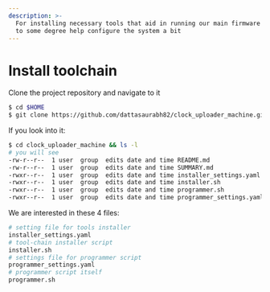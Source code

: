 ```yaml
---
description: >-
  For installing necessary tools that aid in running our main firmware and also
  to some degree help configure the system a bit
---
```


# Install toolchain

Clone the project repository and navigate to it

```bash
$ cd $HOME
$ git clone https://github.com/dattasaurabh82/clock_uploader_machine.git
```

If you look into it:

```bash
$ cd clock_uploader_machine && ls -l
# you will see 
-rw-r--r--  1 user  group  edits date and time README.md
-rw-r--r--  1 user  group  edits date and time SUMMARY.md
-rwxr--r--  1 user  group  edits date and time installer_settings.yaml
-rwxr--r--  1 user  group  edits date and time installer.sh
-rwxr--r--  1 user  group  edits date and time programmer.sh
-rwxr--r--  1 user  group  edits date and time programmer_settings.yaml
```

We are interested in these 4 files:

```bash
# setting file for tools installer
installer_settings.yaml
# tool-chain installer script
installer.sh
# settings file for programmer script
programmer_settings.yaml
# programmer script itself
programmer.sh
```



